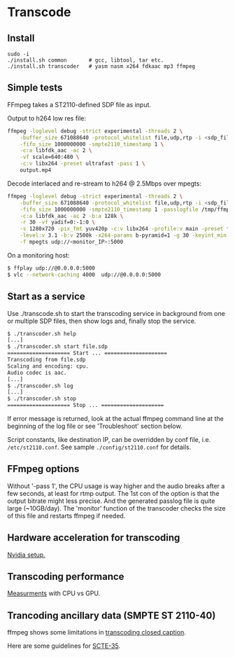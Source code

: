 # Transcode

## Install

```
sudo -i
./install.sh common       # gcc, libtool, tar etc.
./install.sh transcoder   # yasm nasm x264 fdkaac mp3 ffmpeg
```

## Simple tests

FFmpeg takes a ST2110-defined SDP file as input.

Output to h264 low res file:

```sh
ffmpeg -loglevel debug -strict experimental -threads 2 \
    -buffer_size 671088640 -protocol_whitelist file,udp,rtp -i <sdp_file> \
    -fifo_size 1000000000 -smpte2110_timestamp 1 \
    -c:a libfdk_aac -ac 2 \
    -vf scale=640:480 \
    -c:v libx264 -preset ultrafast -pass 1 \
    output.mp4
```

Decode interlaced and re-stream to h264 @ 2.5Mbps over mpegts:

```sh
ffmpeg -loglevel debug -strict experimental -threads 2 \
    -buffer_size 671088640 -protocol_whitelist file,udp,rtp -i <sdp_file> \
    -fifo_size 1000000000 -smpte2110_timestamp 1 -passlogfile /tmp/ffmpeg2pass \
    -c:a libfdk_aac -ac 2 -b:a 128k \
    -r 30 -vf yadif=0:-1:0 \
    -s 1280x720 -pix_fmt yuv420p -c:v libx264 -profile:v main -preset fast \
    -level:v 3.1 -b:v 2500k -x264-params b-pyramid=1 -g 30 -keyint_min 16 -pass 1 -refs 6 \
    -f mpegts udp://<monitor_IP>:5000
```

On a monitoring host:

```sh
$ ffplay udp://@0.0.0.0:5000
$ vlc --network-caching 4000  udp://@0.0.0.0:5000
```

## Start as a service

Use ./transcode.sh to start the transcoding service in background from
one or multiple SDP files, then show logs and, finally stop the service.

```sh
$ ./transcoder.sh help
[...]
$ ./transcoder.sh start file.sdp
==================== Start ... ====================
Transcoding from file.sdp
Scaling and encoding: cpu.
Audio codec is aac.
[...]
$ ./transcoder.sh log
[...]
$ ./transcoder.sh stop
==================== Stop ... ====================
```

If error message is returned, look at the actual ffmpeg command line at
the beginning of the log file or see 'Troubleshoot' section below.

Script constants, like destination IP, can be overridden by conf file,
i.e. `/etc/st2110.conf`. See sample `./config/st2110.conf` for details.

## FFmpeg options

Without '-pass 1', the CPU usage is way higher and the audio breaks
after a few seconds, at least for rtmp output. The 1st con of the option is
that the output bitrate might less precise. And the generated passlog
file is quite large (~10GB/day). The 'monitor' function of the transcoder
checks the size of this file and restarts ffmpeg if needed.

## Hardware acceleration for transcoding

[Nvidia setup.](../doc/hw_encoding.md)

## Transcoding performance

[Measurments](../doc/transcoder_perf.md) with CPU vs GPU.

## Trancoding ancillary data (SMPTE ST 2110-40)

ffmpeg shows some limitations in [transcoding closed
caption](../doc/closed_captions.md).

Here are some guidelines for [SCTE-35](../doc/scte_104_to_35.md).
